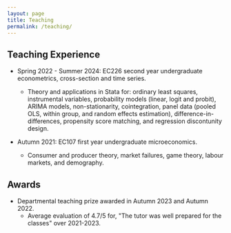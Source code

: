 ```yaml
---
layout: page
title: Teaching
permalink: /teaching/
---
```


## Teaching Experience

- Spring 2022 - Summer 2024: EC226 second year undergraduate econometrics, cross-section and time series.
  - Theory and applications in Stata for: ordinary least squares, instrumental variables, probability models (linear, logit and probit), ARIMA models, non-stationarity, cointegration, panel data (pooled OLS, within group, and random effects estimation), difference-in-differences, propensity score matching, and regression discontunity design.

- Autumn 2021: EC107 first year undergraduate microeconomics. 
  - Consumer and producer theory, market failures, game theory, labour markets, and demography.

## Awards

- Departmental teaching prize awarded in Autumn 2023 and Autumn 2022.
  - Average evaluation of 4.7/5 for, "The tutor was well prepared for the classes" over 2021-2023.


